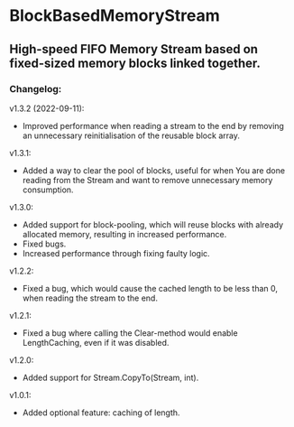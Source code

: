# BlockBasedMemoryStream
## High-speed FIFO Memory Stream based on fixed-sized memory blocks linked together.

### **Changelog:**
v1.3.2 (2022-09-11):
- Improved performance when reading a stream to the end by removing an unnecessary reinitialisation of the reusable block array.

v1.3.1:
- Added a way to clear the pool of blocks, useful for when You are done reading from the Stream and want to remove unnecessary memory consumption.

v1.3.0:
- Added support for block-pooling, which will reuse blocks with already allocated memory, resulting in increased performance.
- Fixed bugs.
- Increased performance through fixing faulty logic.

v1.2.2:
- Fixed a bug, which would cause the cached length to be less than 0, when reading the stream to the end.

v1.2.1:
- Fixed a bug where calling the Clear-method would enable LengthCaching, even if it was disabled.

v1.2.0:
- Added support for Stream.CopyTo(Stream, int).

v1.0.1:
- Added optional feature: caching of length.
